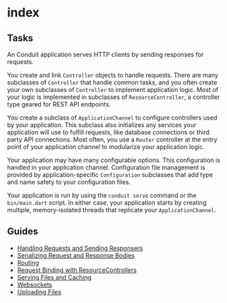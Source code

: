 # index

## Tasks

An Conduit application serves HTTP clients by sending responses for requests.

You create and link `Controller` objects to handle requests. There are many subclasses of `Controller` that handle common tasks, and you often create your own subclasses of `Controller` to implement application logic. Most of your logic is implemented in subclasses of `ResourceController`, a controller type geared for REST API endpoints.

You create a subclass of `ApplicationChannel` to configure controllers used by your application. This subclass also initializes any services your application will use to fulfill requests, like database connections or third party API connections. Most often, you use a `Router` controller at the entry point of your application channel to modularize your application logic.

Your application may have many configurable options. This configuration is handled in your application channel. Configuration file management is provided by application-specific `Configuration` subclasses that add type and name safety to your configuration files.

Your application is run by using the `conduit serve` command or the `bin/main.dart` script. In either case, your application starts by creating multiple, memory-isolated threads that replicate your `ApplicationChannel`.

## Guides

* [Handling Requests and Sending Responsers](controller.md)
* [Serializing Request and Response Bodies](request_and_response.md)
* [Routing](routing.md)
* [Request Binding with ResourceControllers](resource_controller.md)
* [Serving Files and Caching](serving_files.md)
* [Websockets](websockets.md)
* [Uploading Files](file_upload.md)

